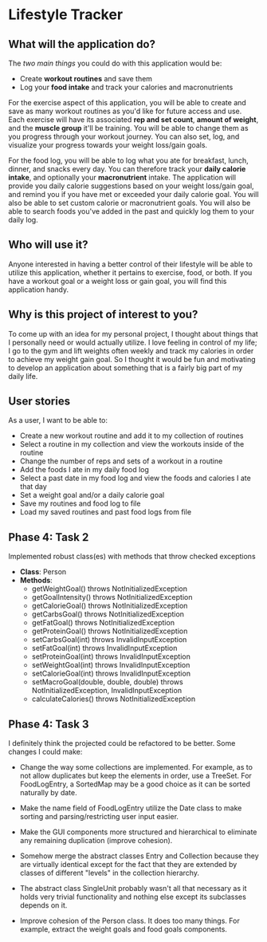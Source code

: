 # Lifestyle Tracker

## What will the application do?

The *two main things* you could do with this application would be:
- Create **workout routines** and save them
- Log your **food intake** and track your calories and macronutrients

For the exercise aspect of this application, you will be able to create and save as many
workout routines as you'd like for future access and use. Each exercise will have its associated
**rep and set count**, **amount of weight**, and the **muscle group** it'll be training. You will be able to
change them as you progress through your workout journey. You can also set, log, and visualize your progress
towards your weight loss/gain goals.

For the food log, you will be able to log what you ate for breakfast, lunch, dinner, and snacks every day.
You can therefore track your **daily calorie intake**, and optionally your **macronutrient**
intake. The application will provide you daily calorie suggestions based on your weight loss/gain goal, and remind you 
if you have met or exceeded your daily calorie goal. You will also be able to set custom calorie or macronutrient 
goals. You will also be able to search foods you've added in the past and quickly log them to your 
daily log.

## Who will use it?

Anyone interested in having a better control of their lifestyle will be able to utilize this application, whether it 
pertains to exercise, food, or both. If you have a workout goal or a weight loss or gain goal, you will find
this application handy.

## Why is this project of interest to you?

To come up with an idea for my personal project, I thought about things that I personally need or would actually 
utilize. I love feeling in control of my life; I go to the gym and lift weights often weekly and track my calories in
order to achieve my weight gain goal. So I thought it would be fun and motivating to develop an
application about something that is a fairly big part of my daily life.

## User stories

As a user, I want to be able to:
- Create a new workout routine and add it to my collection of routines
- Select a routine in my collection and view the workouts inside of the routine
- Change the number of reps and sets of a workout in a routine
- Add the foods I ate in my daily food log
- Select a past date in my food log and view the foods and calories I ate that day
- Set a weight goal and/or a daily calorie goal
- Save my routines and food log to file
- Load my saved routines and past food logs from file

## Phase 4: Task 2

Implemented robust class(es) with methods that throw checked exceptions

- **Class**: Person
- **Methods**:
    - getWeightGoal() throws NotInitializedException
    - getGoalIntensity() throws NotInitializedException
    - getCalorieGoal() throws NotInitializedException
    - getCarbsGoal() throws NotInitializedException
    - getFatGoal() throws NotInitializedException
    - getProteinGoal() throws NotInitializedException
    - setCarbsGoal(int) throws InvalidInputException
    - setFatGoal(int) throws InvalidInputException
    - setProteinGoal(int) throws InvalidInputException
    - setWeightGoal(int) throws InvalidInputException
    - setCalorieGoal(int) throws InvalidInputException
    - setMacroGoal(double, double, double) throws NotInitializedException, InvalidInputException
    - calculateCalories() throws NotInitializedException
    
## Phase 4: Task 3

I definitely think the projected could be refactored to be better. Some changes I could make:
- Change the way some collections are implemented. For example, as to not allow duplicates but keep the
  elements in order, use a TreeSet. For FoodLogEntry, a SortedMap may be a good choice as it can be sorted naturally
  by date.
  
- Make the name field of FoodLogEntry utilize the Date class to make sorting and parsing/restricting user input easier.

- Make the GUI components more structured and hierarchical to eliminate any remaining duplication (improve cohesion).

- Somehow merge the abstract classes Entry and Collection because they are virtually identical except for the fact that
  they are extended by classes of different "levels" in the collection hierarchy.
  
- The abstract class SingleUnit probably wasn't all that necessary as it holds very trivial functionality and nothing
  else except its subclasses depends on it.

- Improve cohesion of the Person class. It does too many things. For example, extract the weight goals and food goals 
  components.